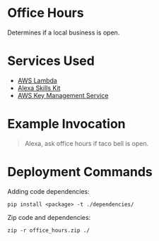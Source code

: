# Office Hours
Determines if a local business is open.

# Services Used
* [AWS Lambda](https://console.aws.amazon.com/lambda/home)
* [Alexa Skills Kit](https://developer.amazon.com/edw/home.html#/skills/list)
* [AWS Key Management Service](https://aws.amazon.com/kms/)

# Example Invocation
> Alexa, ask office hours if taco bell is open.

# Deployment Commands
Adding code dependencies:

`pip install <package> -t ./dependencies/`

Zip code and dependencies:

`zip -r office_hours.zip ./`
